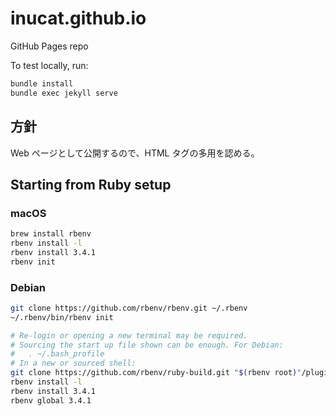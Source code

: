 # inucat.github.io

GitHub Pages repo

To test locally, run:

```sh
bundle install
bundle exec jekyll serve
```

## 方針

Web ページとして公開するので、HTML タグの多用を認める。

## Starting from Ruby setup

### macOS

```sh
brew install rbenv
rbenv install -l
rbenv install 3.4.1
rbenv init
```

### Debian

```sh
git clone https://github.com/rbenv/rbenv.git ~/.rbenv
~/.rbenv/bin/rbenv init

# Re-login or opening a new terminal may be required.
# Sourcing the start up file shown can be enough. For Debian:
#   . ~/.bash_profile
# In a new or sourced shell:
git clone https://github.com/rbenv/ruby-build.git "$(rbenv root)"/plugins/ruby-build
rbenv install -l
rbenv install 3.4.1
rbenv global 3.4.1
```
